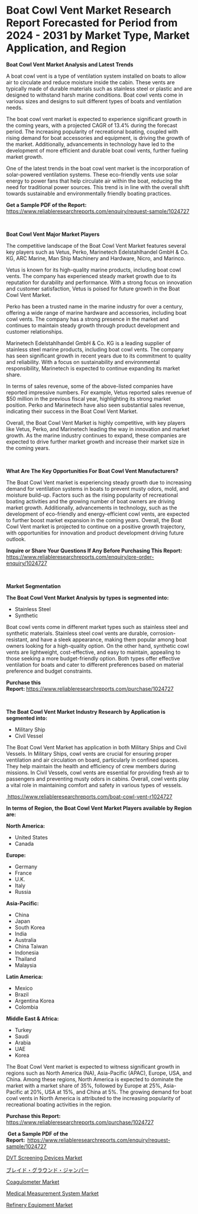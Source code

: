 <p><h1>Boat Cowl Vent Market Research Report Forecasted for Period from 2024 -  2031 by Market Type, Market Application, and Region</h1></p><p><strong>Boat Cowl Vent Market Analysis and Latest Trends</strong></p>
<p><p>A boat cowl vent is a type of ventilation system installed on boats to allow air to circulate and reduce moisture inside the cabin. These vents are typically made of durable materials such as stainless steel or plastic and are designed to withstand harsh marine conditions. Boat cowl vents come in various sizes and designs to suit different types of boats and ventilation needs.</p><p>The boat cowl vent market is expected to experience significant growth in the coming years, with a projected CAGR of 13.4% during the forecast period. The increasing popularity of recreational boating, coupled with rising demand for boat accessories and equipment, is driving the growth of the market. Additionally, advancements in technology have led to the development of more efficient and durable boat cowl vents, further fueling market growth.</p><p>One of the latest trends in the boat cowl vent market is the incorporation of solar-powered ventilation systems. These eco-friendly vents use solar energy to power fans that help circulate air within the boat, reducing the need for traditional power sources. This trend is in line with the overall shift towards sustainable and environmentally friendly boating practices.</p></p>
<p><strong>Get a Sample PDF of the Report:&nbsp;</strong> <a href="https://www.reliableresearchreports.com/enquiry/request-sample/1024727">https://www.reliableresearchreports.com/enquiry/request-sample/1024727</a></p>
<p>&nbsp;</p>
<p><strong>Boat Cowl Vent Major Market Players</strong></p>
<p><p>The competitive landscape of the Boat Cowl Vent Market features several key players such as Vetus, Perko, Marinetech Edelstahlhandel GmbH & Co. KG, ARC Marine, Man Ship Machinery and Hardware, Nicro, and Marinco.</p><p>Vetus is known for its high-quality marine products, including boat cowl vents. The company has experienced steady market growth due to its reputation for durability and performance. With a strong focus on innovation and customer satisfaction, Vetus is poised for future growth in the Boat Cowl Vent Market.</p><p>Perko has been a trusted name in the marine industry for over a century, offering a wide range of marine hardware and accessories, including boat cowl vents. The company has a strong presence in the market and continues to maintain steady growth through product development and customer relationships.</p><p>Marinetech Edelstahlhandel GmbH & Co. KG is a leading supplier of stainless steel marine products, including boat cowl vents. The company has seen significant growth in recent years due to its commitment to quality and reliability. With a focus on sustainability and environmental responsibility, Marinetech is expected to continue expanding its market share.</p><p>In terms of sales revenue, some of the above-listed companies have reported impressive numbers. For example, Vetus reported sales revenue of $50 million in the previous fiscal year, highlighting its strong market position. Perko and Marinetech have also seen substantial sales revenue, indicating their success in the Boat Cowl Vent Market.</p><p>Overall, the Boat Cowl Vent Market is highly competitive, with key players like Vetus, Perko, and Marinetech leading the way in innovation and market growth. As the marine industry continues to expand, these companies are expected to drive further market growth and increase their market size in the coming years.</p></p>
<p>&nbsp;</p>
<p><strong>What Are The Key Opportunities For Boat Cowl Vent Manufacturers?</strong></p>
<p><p>The Boat Cowl Vent market is experiencing steady growth due to increasing demand for ventilation systems in boats to prevent musty odors, mold, and moisture build-up. Factors such as the rising popularity of recreational boating activities and the growing number of boat owners are driving market growth. Additionally, advancements in technology, such as the development of eco-friendly and energy-efficient cowl vents, are expected to further boost market expansion in the coming years. Overall, the Boat Cowl Vent market is projected to continue on a positive growth trajectory, with opportunities for innovation and product development driving future outlook.</p></p>
<p><strong>Inquire or Share Your Questions If Any Before Purchasing This Report:</strong> <a href="https://www.reliableresearchreports.com/enquiry/pre-order-enquiry/1024727">https://www.reliableresearchreports.com/enquiry/pre-order-enquiry/1024727</a></p>
<p>&nbsp;</p>
<p><strong>Market Segmentation</strong></p>
<p><strong>The Boat Cowl Vent Market Analysis by types is segmented into:</strong></p>
<p><ul><li>Stainless Steel</li><li>Synthetic</li></ul></p>
<p><p>Boat cowl vents come in different market types such as stainless steel and synthetic materials. Stainless steel cowl vents are durable, corrosion-resistant, and have a sleek appearance, making them popular among boat owners looking for a high-quality option. On the other hand, synthetic cowl vents are lightweight, cost-effective, and easy to maintain, appealing to those seeking a more budget-friendly option. Both types offer effective ventilation for boats and cater to different preferences based on material preference and budget constraints.</p></p>
<p><strong>Purchase this Report:&nbsp;</strong><a href="https://www.reliableresearchreports.com/purchase/1024727">https://www.reliableresearchreports.com/purchase/1024727</a></p>
<p>&nbsp;</p>
<p><strong>The Boat Cowl Vent Market Industry Research by Application is segmented into:</strong></p>
<p><ul><li>Military Ship</li><li>Civil Vessel</li></ul></p>
<p><p>The Boat Cowl Vent Market has application in both Military Ships and Civil Vessels. In Military Ships, cowl vents are crucial for ensuring proper ventilation and air circulation on board, particularly in confined spaces. They help maintain the health and efficiency of crew members during missions. In Civil Vessels, cowl vents are essential for providing fresh air to passengers and preventing musty odors in cabins. Overall, cowl vents play a vital role in maintaining comfort and safety in various types of vessels.</p></p>
<p><a href="https://www.reliableresearchreports.com/boat-cowl-vent-r1024727">&nbsp;https://www.reliableresearchreports.com/boat-cowl-vent-r1024727</a></p>
<p><strong>In terms of Region, the Boat Cowl Vent Market Players available by Region are:</strong></p>
<p>
    <p> <strong> North America: </strong>
        <ul>
            <li>United States</li>
            <li>Canada</li>
        </ul>
        </p> 
    <p> <strong> Europe: </strong>
        <ul>
            <li>Germany</li>
            <li>France</li>
            <li>U.K.</li>
            <li>Italy</li>
            <li>Russia</li>
        </ul>
        </p> 
    <p> <strong> Asia-Pacific: </strong>
        <ul>
            <li>China</li>
            <li>Japan</li>
            <li>South Korea</li>
            <li>India</li>
            <li>Australia</li>
            <li>China Taiwan</li>
            <li>Indonesia</li>
            <li>Thailand</li>
            <li>Malaysia</li>
        </ul>
        </p> 
    <p> <strong> Latin America: </strong>
        <ul>
            <li>Mexico</li>
            <li>Brazil</li>
            <li>Argentina Korea</li>
            <li>Colombia</li>
        </ul>
        </p> 
    <p> <strong> Middle East & Africa: </strong>
        <ul>
            <li>Turkey</li>
            <li>Saudi</li>
            <li>Arabia</li>
            <li>UAE</li>
            <li>Korea</li>
        </ul>
    </p>
    </p>
<p><p>The Boat Cowl Vent market is expected to witness significant growth in regions such as North America (NA), Asia-Pacific (APAC), Europe, USA, and China. Among these regions, North America is expected to dominate the market with a market share of 35%, followed by Europe at 25%, Asia-Pacific at 20%, USA at 15%, and China at 5%. The growing demand for boat cowl vents in North America is attributed to the increasing popularity of recreational boating activities in the region.</p></p>
<p><strong>Purchase this Report: </strong><a href="https://www.reliableresearchreports.com/purchase/1024727">https://www.reliableresearchreports.com/purchase/1024727</a></p>
<p>&nbsp;<strong>Get a Sample PDF of the Report:&nbsp;&nbsp;</strong><a href="https://www.reliableresearchreports.com/enquiry/request-sample/1024727">https://www.reliableresearchreports.com/enquiry/request-sample/1024727</a></p>
<p><strong></strong></p>
<p><p><a href="https://www.linkedin.com/pulse/insights-dvt-screening-devices-market-size-which-expanding-s78fe">DVT Screening Devices Market</a></p><p><a href="https://github.com/mreklxf44233/Market-Research-Report-List-2/blob/main/3458219172590.md">ブレイド・グラウンド・ジャンパー</a></p><p><a href="https://github.com/brenzgnarento/Market-Research-Report-List-3/blob/main/coagulometer-market.md">Coagulometer Market</a></p><p><a href="https://github.com/MyrtisWest1/Market-Research-Report-List-1/blob/main/medical-measurement-system-market.md">Medical Measurement System Market</a></p><p><a href="https://www.linkedin.com/pulse/navigating-global-refinery-equipment-market-landscape-trends-z2dhe">Refinery Equipment Market</a></p></p>
